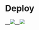 # Deploy
<a href="https://portal.azure.com/#create/Microsoft.Template/uri/https%3A%2F%2Fraw.githubusercontent.com%2SHIODOMEsolkichi%2Json-Template%2master%2Fazuredeploy.json" target="_blank">    <img src="http://azuredeploy.net/deploybutton.png"/></a><a href="http://armviz.io/#/?load=https%3A%2F%2Fraw.githubusercontent.com%2FAzure%2Fazure-quickstart-templates%2Fmaster%2F101-vm-customdata%2Fazuredeploy.json" target="_blank">    <img src="http://armviz.io/visualizebutton.png"/></a>

